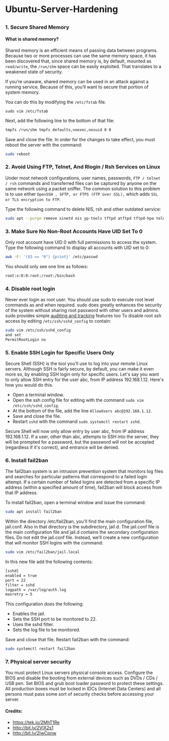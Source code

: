 # Ubuntu-Server-Hardening

##
##

### 1. Secure Shared Memory
#### What is shared memory?
Shared memory is an efficient means of passing data between programs. Because two or more processes can use the same memory space, it has been discovered that, since shared memory is, by default, mounted as ` read/write`, the `/run/shm` space can be easily exploited.
 That translates to a weakened state of security.
 
 
If you’re unaware, shared memory can be used in an attack against a running service. Because of this, you’ll want to secure that portion of system memory. 

You can do this by modifying the `/etc/fstab` file.	
	
	sudo vim /etc/fstab 

Next, add the following line to the bottom of that file:

```bash
tmpfs /run/shm tmpfs defaults,noexec,nosuid 0 0
```
Save and close the file. In order for the changes to take effect, you must reboot the server with the command:

```bash
sudo reboot
```


### 2. Avoid Using FTP, Telnet, And Rlogin / Rsh Services on Linux
Under most network configurations, user names, passwords, `FTP / telnet / rsh`  commands and transferred files can be captured by anyone on the same network using a packet sniffer. The common solution to this problem is to use either `OpenSSH , SFTP, or FTPS (FTP over SSL),` which adds `SSL or TLS encryption to FTP`.
 
 Type the following command to delete NIS, rsh and other outdated service:
 ```bash
 sudo apt --purge remove xinetd nis yp-tools tftpd atftpd tftpd-hpa telnetd rsh-server rsh-redone-server
 ```

### 3. Make Sure No Non-Root Accounts Have UID Set To 0
Only root account have UID 0 with full permissions to access the system. Type the following command to display all accounts with UID set to 0:
````bash
awk -F: '($3 == "0") {print}' /etc/passwd
````
You should only see one line as follows:
```bash
root:x:0:0:root:/root:/bin/bash
```
### 4. Disable root login

Never ever login as root user. 
You should use sudo to execute root level commands as and when required. 
sudo does greatly enhances the security of the system without sharing root password with other users and admins.
sudo provides simple [auditing and tracking](https://www.cyberciti.biz/faq/sudo-send-e-mail-sudo-log-file/) features too
To disable root ssh access by editing `/etc/ssh/sshd_config` to contain:
```bash
sudo vim /etc/ssh/sshd_config
and set 
PermitRootLogin no
```

### 5. Enable SSH Login for Specific Users Only

Secure Shell (SSH) is the tool you’ll use to log into your remote Linux servers. 
Although SSH is fairly secure, by default, you can make it even more so, by enabling SSH login only for specific users. Let's say you want to only allow SSH entry for the user abc, from IP address 192.168.1.12. Here's how you would do this.

* Open a terminal window.
* Open the ssh config file for editing with the command `sudo vim /etc/ssh/sshd_config`.
* At the bottom of the file, add the line `AllowUsers abc@192.168.1.12`.
* Save and close the file.
* Restart `sshd` with the command `sudo systemctl restart sshd`.

Secure Shell will now only allow entry by user abc, from IP address 192.168.1.12. If a user, other than abc, attempts to SSH into the server, they will be prompted for a password, but the password will not be accepted (regardless if it's correct), and entrance will be denied.


### 6. Install fail2ban
The fail2ban system is an intrusion prevention system that monitors log files and searches for particular patterns that correspond to a failed login attempt. If a certain number of failed logins are detected from a specific IP address (within a specified amount of time), fail2ban will block access from that IP address.

To install fail2ban, open a terminal window and issue the command:
```bash
sudo apt install fail2ban
```
Within the directory /etc/fail2ban, you'll find the main configuration file, jail.conf. Also in that directory is the subdirectory, jail.d. The jail.conf file is the main configuration file and jail.d contains the secondary configuration files. Do not edit the jail.conf file. Instead, we’ll create a new configuration that will monitor SSH logins with the command:
```bash
sudo vim /etc/fail2ban/jail.local
```
In this new file add the following contents:
```bash
[sshd]
enabled = true
port = 22
filter = sshd
logpath = /var/log/auth.log
maxretry = 5
```
This configuration does the following:
* Enables the jail.
* Sets the SSH port to be monitored to 22.
* Uses the sshd filter.
* Sets the log file to be monitored.

Save and close that file. Restart fail2ban with the command:
```bash
sudo systemctl restart fail2ban
```

### 7. Physical server security
You must protect Linux servers physical console access. 
Configure the BIOS and disable the booting from external devices such as DVDs / CDs / USB pen. Set BIOS and grub boot loader password to protect these settings. All production boxes must be locked in IDCs (Internet Data Centers) and all persons must pass some sort of security checks before accessing your server.


#### Credits: 
* https://tek.io/2MhT1Re
* http://bit.ly/2VlX2s1
* http://bit.ly/2IwCpnw

##
##
